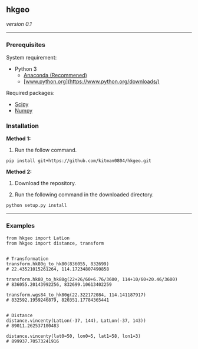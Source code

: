 ## hkgeo

*version 0.1*

---

### Prerequisites

System requirement:
- Python 3
  - [Anaconda (Recommened)](https://www.continuum.io/downloads)
  - [www.python.org](https://www.python.org/downloads/)

Required packages:
- [Scipy](https://www.scipy.org/)
- [Numpy](http://www.numpy.org/)

### Installation

**Method 1:**

1. Run the follow command.

```
pip install git+https://github.com/kitman0804/hkgeo.git
```

**Method 2:**

1. Download the repository.

2. Run the following command in the downloaded directory.

```
python setup.py install
```

---

### Examples

```
from hkgeo import LatLon
from hkgeo import distance, transform


# Transformation
transform.hk80g_to_hk80(836055, 832699)
# 22.43521015261264, 114.17234807490858

transform.hk80_to_hk80g(22+26/60+6.76/3600, 114+10/60+20.46/3600)
# 836055.20143992256, 832699.10613402259

transform.wgs84_to_hk80g(22.322172084, 114.141187917)
# 832592.1959246879, 820351.17784365441


# Distance
distance.vincenty(LatLon(-37, 144), LatLon(-37, 143))
# 89011.262537100483

distance.vincenty(lat0=50, lon0=5, lat1=58, lon1=3)
# 899937.70573241916
```
